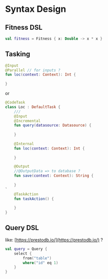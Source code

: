 # Syntax Design

## Fitness DSL 

```kotlin
val fitness = Fitness { x: Double -> x * x }
```

## Tasking

```kotlin
@Input
@Parallel // for inputs ?
fun loc(context: Context): Int {
    
}
```

or

```kotlin
@CodeTask
class Loc : DefaultTask {
    /// 
    @Input
    @Incremental
    fun query(datasource: Datasource) {
        
    }
    
    @Internal
    fun loc(context: Context): Int {
        
    }

    @Output 
    //@OutputData => to database ?
    fun save(context: Context): String {
        
    }
`
    @TaskAction
    fun taskAction() {
        
    }
}
```

## Query DSL

like: [https://prestodb.io/](https://prestodb.io/) ?

```kotlin
val query = Query {
    select {
        from("table")
        where("id" eq 1)
    }
}
```
 